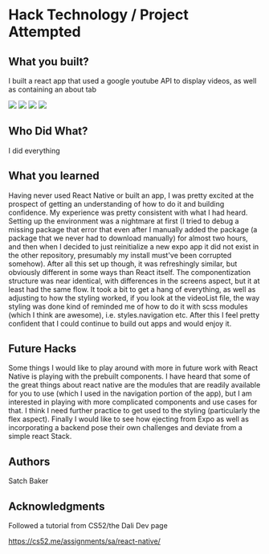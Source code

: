 # Hack Technology / Project Attempted


## What you built? 

I built a react app that used a google youtube API to display videos, as well as containing an about tab

![](images/about.png)
![](images/vidDetail.png)
![](images/vidDisplay.png)
![](images/watchVid.png)

## Who Did What?

I did everything

## What you learned

Having never used React Native or built an app, I was pretty excited at the prospect of getting an understanding of how to do it and building confidence. My experience was pretty consistent with what I had heard. Setting up the environment was a nightmare at first (I tried to debug a missing package that error that even after I manually added the package (a package that we never had to download manually) for almost two hours, and then when I decided to just reinitialize a new expo app it did not exist in the other repository, presumably my install must've been corrupted somehow). After all this set up though, it was refreshingly similar, but obviously different in some ways than React itself. The componentization structure was near identical, with differences in the screens aspect, but it at least had the same flow. It took a bit to get a hang of everything, as well as adjusting to how the styling worked, if you look at the videoList file, the way styling was done kind of reminded me of how to do it with scss modules (which I think are awesome), i.e. styles.navigation etc. After this I feel pretty confident that I could continue to build out apps and would enjoy it.

## Future Hacks

Some things I would like to play around with more in future work with React Native is playing with the prebuilt components. I have heard that some of the great things about react native are the modules that are readily available for you to use (which I used in the navigation portion of the app), but I am interested in playing with more complicated components and use cases for that. I think I need further practice to get used to the styling (particularly the flex aspect). Finally I would like to see how ejecting from Expo as well as incorporating a backend pose their own challenges and deviate from a simple react Stack.

## Authors

Satch Baker

## Acknowledgments

Followed a tutorial from CS52/the Dali Dev page

https://cs52.me/assignments/sa/react-native/
